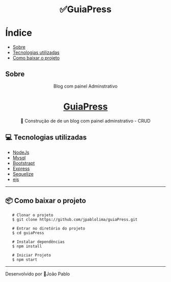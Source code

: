 <!-- # Nome do Projeto  -->
<h1 align="center"> ✅GuiaPress</h1>   





# Índice
 - [Sobre](#sobre)
 - [Tecnologias utilizadas](#-tecnologias-utilizadas)
 - [Como baixar o projeto](#-como-baixar-o-projeto) 
## Sobre
<p align="center"> Blog com painel Adminstrativo</p>

 <h1 align="center">
    <a href="#"> GuiaPress</a>
</h1>
<p align="center">🚀 Construção de de un blog com painel adminstrativo - CRUD
</p> 

## 💻 Tecnologias utilizadas

- [NodeJs](https://nodejs.org/en/)
- [Mysql](https://www.mysql.com/)
- [Bootstrapt](https://getbootstrap.com/)
- [Express](https://expressjs.com/)
- [Sequelize](https://sequelize.org/)
- [ejs](https://ejs.co/)
<!-- ---
### Features -->

<!-- - [x] Cadastro de usuário
- [x] Cadastro de cliente
- [ ] Cadastro de produtos -->

---
## 📦 Como baixar o projeto 

```
   # Clonar o projeto
   $ git clone https://github.com/jpablolima/guiaPress.git

   # Entrar no diretório do projeto
   $ cd guiaPress

   # Instalar dependências
   $ npm install

   # Iniciar Projeto
   $ npm start
```
---
Desenvolvido por  🚀João Pablo 